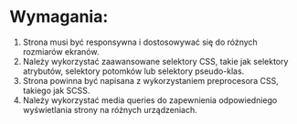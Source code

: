 # Wymagania:

1. Strona musi być responsywna i dostosowywać się do różnych rozmiarów ekranów.
2. Należy wykorzystać zaawansowane selektory CSS, takie jak selektory atrybutów, selektory potomków lub selektory pseudo-klas.
3. Strona powinna być napisana z wykorzystaniem preprocesora CSS, takiego jak SCSS.
4. Należy wykorzystać media queries do zapewnienia odpowiedniego wyświetlania strony na różnych urządzeniach.
